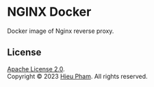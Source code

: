 # NGINX Docker
Docker image of Nginx reverse proxy.
## License
[Apache License 2.0](https://github.com/hieupth/nginx/blob/main/LICENSE).<br>
Copyright &copy; 2023 [Hieu Pham](https://github.com/hieupth). All rights reserved.
